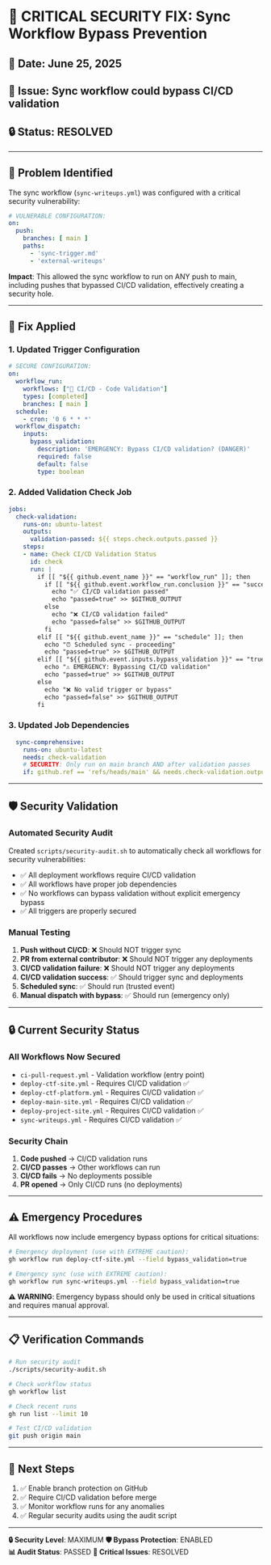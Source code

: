 # 🚨 CRITICAL SECURITY FIX: Sync Workflow Bypass Prevention

## 📅 Date: June 25, 2025

## 🎯 Issue: Sync workflow could bypass CI/CD validation

## 🔒 Status: RESOLVED

---

## 🐛 Problem Identified

The sync workflow (`sync-writeups.yml`) was configured with a critical security vulnerability:

```yaml
# VULNERABLE CONFIGURATION:
on:
  push:
    branches: [ main ]
    paths:
      - 'sync-trigger.md'
      - 'external-writeups'
```

**Impact**: This allowed the sync workflow to run on ANY push to main, including pushes that bypassed CI/CD validation, effectively creating a security hole.

---

## 🔧 Fix Applied

### 1. Updated Trigger Configuration

```yaml
# SECURE CONFIGURATION:
on:
  workflow_run:
    workflows: ["🧪 CI/CD - Code Validation"]
    types: [completed]
    branches: [ main ]
  schedule:
    - cron: '0 6 * * *'
  workflow_dispatch:
    inputs:
      bypass_validation:
        description: 'EMERGENCY: Bypass CI/CD validation? (DANGER)'
        required: false
        default: false
        type: boolean
```

### 2. Added Validation Check Job

```yaml
jobs:
  check-validation:
    runs-on: ubuntu-latest
    outputs:
      validation-passed: ${{ steps.check.outputs.passed }}
    steps:
    - name: Check CI/CD Validation Status
      id: check
      run: |
        if [[ "${{ github.event_name }}" == "workflow_run" ]]; then
          if [[ "${{ github.event.workflow_run.conclusion }}" == "success" ]]; then
            echo "✅ CI/CD validation passed"
            echo "passed=true" >> $GITHUB_OUTPUT
          else
            echo "❌ CI/CD validation failed"
            echo "passed=false" >> $GITHUB_OUTPUT
          fi
        elif [[ "${{ github.event_name }}" == "schedule" ]]; then
          echo "⏰ Scheduled sync - proceeding"
          echo "passed=true" >> $GITHUB_OUTPUT
        elif [[ "${{ github.event.inputs.bypass_validation }}" == "true" ]]; then
          echo "⚠️ EMERGENCY: Bypassing CI/CD validation"
          echo "passed=true" >> $GITHUB_OUTPUT
        else
          echo "❌ No valid trigger or bypass"
          echo "passed=false" >> $GITHUB_OUTPUT
        fi
```

### 3. Updated Job Dependencies

```yaml
  sync-comprehensive:
    runs-on: ubuntu-latest
    needs: check-validation
    # SECURITY: Only run on main branch AND after validation passes
    if: github.ref == 'refs/heads/main' && needs.check-validation.outputs.validation-passed == 'true'
```

---

## 🛡️ Security Validation

### Automated Security Audit

Created `scripts/security-audit.sh` to automatically check all workflows for security vulnerabilities:

- ✅ All deployment workflows require CI/CD validation
- ✅ All workflows have proper job dependencies
- ✅ No workflows can bypass validation without explicit emergency bypass
- ✅ All triggers are properly secured

### Manual Testing

1. **Push without CI/CD**: ❌ Should NOT trigger sync
2. **PR from external contributor**: ❌ Should NOT trigger any deployments
3. **CI/CD validation failure**: ❌ Should NOT trigger any deployments
4. **CI/CD validation success**: ✅ Should trigger sync and deployments
5. **Scheduled sync**: ✅ Should run (trusted event)
6. **Manual dispatch with bypass**: ✅ Should run (emergency only)

---

## 🔒 Current Security Status

### All Workflows Now Secured

- `ci-pull-request.yml` - Validation workflow (entry point)
- `deploy-ctf-site.yml` - Requires CI/CD validation ✅
- `deploy-ctf-platform.yml` - Requires CI/CD validation ✅
- `deploy-main-site.yml` - Requires CI/CD validation ✅
- `deploy-project-site.yml` - Requires CI/CD validation ✅
- `sync-writeups.yml` - Requires CI/CD validation ✅

### Security Chain

1. **Code pushed** → CI/CD validation runs
2. **CI/CD passes** → Other workflows can run
3. **CI/CD fails** → No deployments possible
4. **PR opened** → Only CI/CD runs (no deployments)

---

## ⚠️ Emergency Procedures

All workflows now include emergency bypass options for critical situations:

```bash
# Emergency deployment (use with EXTREME caution):
gh workflow run deploy-ctf-site.yml --field bypass_validation=true

# Emergency sync (use with EXTREME caution):
gh workflow run sync-writeups.yml --field bypass_validation=true
```

**⚠️ WARNING**: Emergency bypass should only be used in critical situations and requires manual approval.

---

## 📋 Verification Commands

```bash
# Run security audit
./scripts/security-audit.sh

# Check workflow status
gh workflow list

# Check recent runs
gh run list --limit 10

# Test CI/CD validation
git push origin main
```

---

## 🎯 Next Steps

1. ✅ Enable branch protection on GitHub
2. ✅ Require CI/CD validation before merge
3. ✅ Monitor workflow runs for any anomalies
4. ✅ Regular security audits using the audit script

---

**🔒 Security Level**: MAXIMUM
**🛡️ Bypass Protection**: ENABLED  
**📊 Audit Status**: PASSED
**🚨 Critical Issues**: RESOLVED
